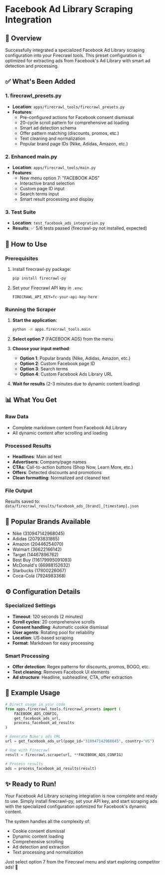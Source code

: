 # Facebook Ad Library Scraping Integration

## 🎯 Overview
Successfully integrated a specialized Facebook Ad Library scraping configuration into your Firecrawl tools. This preset configuration is optimized for extracting ads from Facebook's Ad Library with smart ad detection and processing.

## ✅ What's Been Added

### 1. **firecrawl_presets.py**
- **Location**: `apps/firecrawl_tools/firecrawl_presets.py`
- **Features**:
  - Pre-configured actions for Facebook consent dismissal
  - 20-cycle scroll pattern for comprehensive ad loading
  - Smart ad detection schema
  - Offer pattern matching (discounts, promos, etc.)
  - Text cleaning and normalization
  - Popular brand page IDs (Nike, Adidas, Amazon, etc.)

### 2. **Enhanced main.py**
- **Location**: `apps/firecrawl_tools/main.py`
- **Features**:
  - New menu option 7: "FACEBOOK ADS"
  - Interactive brand selection
  - Custom page ID input
  - Search terms input
  - Smart result processing and display

### 3. **Test Suite**
- **Location**: `test_facebook_ads_integration.py`
- **Results**: ✅ 5/6 tests passed (firecrawl-py not installed, expected)

## 🚀 How to Use

### Prerequisites
1. Install firecrawl-py package:
   ```bash
   pip install firecrawl-py
   ```

2. Set your Firecrawl API key in `.env`:
   ```
   FIRECRAWL_API_KEY=fc-your-api-key-here
   ```

### Running the Scraper
1. **Start the application**:
   ```bash
   python -m apps.firecrawl_tools.main
   ```

2. **Select option 7** (FACEBOOK ADS) from the menu

3. **Choose your input method**:
   - **Option 1**: Popular brands (Nike, Adidas, Amazon, etc.)
   - **Option 2**: Custom Facebook page ID
   - **Option 3**: Search terms
   - **Option 4**: Custom Facebook Ads Library URL

4. **Wait for results** (2-3 minutes due to dynamic content loading)

## 📊 What You Get

### Raw Data
- Complete markdown content from Facebook Ad Library
- All dynamic content after scrolling and loading

### Processed Results
- **Headlines**: Main ad text
- **Advertisers**: Company/page names
- **CTAs**: Call-to-action buttons (Shop Now, Learn More, etc.)
- **Offers**: Detected discounts and promotions
- **Clean formatting**: Normalized and cleaned text

### File Output
Results saved to: `data/firecrawl_results/facebook_ads_[brand]_[timestamp].json`

## 🎯 Popular Brands Available
- Nike (310947142968045)
- Adidas (20793831865)
- Amazon (20446254070)
- Walmart (36622166142)
- Target (14467896762)
- Best Buy (116179995091093)
- McDonald's (66988152632)
- Starbucks (17800226067)
- Coca-Cola (7924983368)

## ⚙️ Configuration Details

### Specialized Settings
- **Timeout**: 120 seconds (2 minutes)
- **Scroll cycles**: 20 comprehensive scrolls
- **Consent handling**: Automatic cookie dismissal
- **User agents**: Rotating pool for reliability
- **Location**: US-based scraping
- **Format**: Markdown for easy processing

### Smart Processing
- **Offer detection**: Regex patterns for discounts, promos, BOGO, etc.
- **Text cleaning**: Removes Facebook UI elements
- **Ad structure**: Headline, subheadline, CTA, offer extraction

## 🔧 Example Usage

```python
# Direct usage in your code
from apps.firecrawl_tools.firecrawl_presets import (
    FACEBOOK_ADS_CONFIG,
    get_facebook_ads_url,
    process_facebook_ad_results
)

# Generate Nike's ads URL
url = get_facebook_ads_url(page_id="310947142968045", country="US")

# Use with Firecrawl
result = firecrawl.scrape(url, **FACEBOOK_ADS_CONFIG)

# Process results
ads = process_facebook_ad_results(result)
```

## ✨ Ready to Run!

Your Facebook Ad Library scraping integration is now complete and ready to use. Simply install firecrawl-py, set your API key, and start scraping ads with the specialized configuration optimized for Facebook's dynamic content.

The system handles all the complexity of:
- Cookie consent dismissal
- Dynamic content loading
- Comprehensive scrolling
- Ad detection and extraction
- Text processing and normalization

Just select option 7 from the Firecrawl menu and start exploring competitor ads! 🎯
